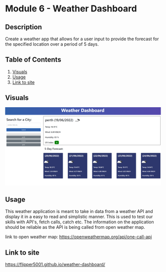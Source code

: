 # Module 6 - Weather Dashboard
## Description
Create a weather app that allows for a user input to provide the forecast for the specified location over a period of 5 days.

## Table of Contents
1. [Visuals](#visuals) 
2. [Usage](#usage)
3. [Link to site](#link-to-site)

## Visuals
![alt text](./assets/images/screenshot.PNG)

## Usage
This weather application is meant to take in data from a weather API and display it in a easy to read and simplistic manner. This is used to test our skills with API's, fetch calls, catch etc. The information on the application should be reliable as the API is being called from open weather map.

link to open weather map:
https://openweathermap.org/api/one-call-api

## Link to site
https://flipper5001.github.io/weather-dashboard/

